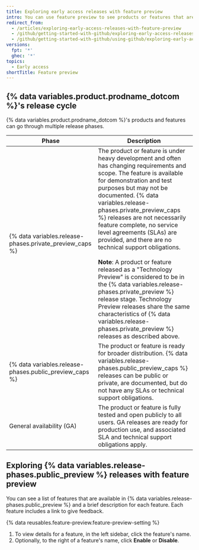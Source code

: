 ```yaml
---
title: Exploring early access releases with feature preview
intro: You can use feature preview to see products or features that are available in {% data variables.release-phases.public_preview %} and to enable or disable each feature for your personal account.
redirect_from:
  - /articles/exploring-early-access-releases-with-feature-preview
  - /github/getting-started-with-github/exploring-early-access-releases-with-feature-preview
  - /github/getting-started-with-github/using-github/exploring-early-access-releases-with-feature-preview
versions:
  fpt: '*'
  ghec: '*'
topics:
  - Early access
shortTitle: Feature preview
---
```

## {% data variables.product.prodname_dotcom %}'s release cycle

{% data variables.product.prodname_dotcom %}'s products and features can go through multiple release phases.

| Phase | Description |
|-------|-------------|
| {% data variables.release-phases.private_preview_caps %} | The product or feature is under heavy development and often has changing requirements and scope. The feature is available for demonstration and test purposes but may not be documented. {% data variables.release-phases.private_preview_caps %} releases are not necessarily feature complete, no service level agreements (SLAs) are provided, and there are no technical support obligations. <br><br> **Note**: A product or feature released as a "Technology Preview" is considered to be in the {% data variables.release-phases.private_preview %} release stage. Technology Preview releases share the same characteristics of {% data variables.release-phases.private_preview %} releases as described above.|
| {% data variables.release-phases.public_preview_caps %} | The product or feature is ready for broader distribution. {% data variables.release-phases.public_preview_caps %} releases can be public or private, are documented, but do not have any SLAs or technical support obligations. |
| General availability (GA) | The product or feature is fully tested and open publicly to all users. GA releases are ready for production use, and associated SLA and technical support obligations apply. |

## Exploring {% data variables.release-phases.public_preview %} releases with feature preview

You can see a list of features that are available in {% data variables.release-phases.public_preview %} and a brief description for each feature. Each feature includes a link to give feedback.

{% data reusables.feature-preview.feature-preview-setting %}
1. To view details for a feature, in the left sidebar, click the feature's name.
1. Optionally, to the right of a feature's name, click **Enable** or **Disable**.

